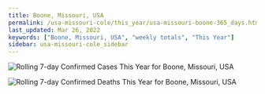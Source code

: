 ```yaml
---
title: Boone, Missouri, USA
permalink: /usa-missouri-cole/this_year/usa-missouri-boone-365_days.html
last_updated: Mar 26, 2022
keywords: ["Boone, Missouri, USA", "weekly totals", "This Year"]
sidebar: usa-missouri-cole_sidebar
---
```


![Rolling 7-day Confirmed Cases This Year for Boone, Missouri, USA](/covid_tracker/images/graphs/usa-missouri-boone-rolling_7_days_confirmed-365_days_graph.png)

![Rolling 7-day Confirmed Deaths This Year for Boone, Missouri, USA](/covid_tracker/images/graphs/usa-missouri-boone-rolling_7_days_deaths-365_days_graph.png)
